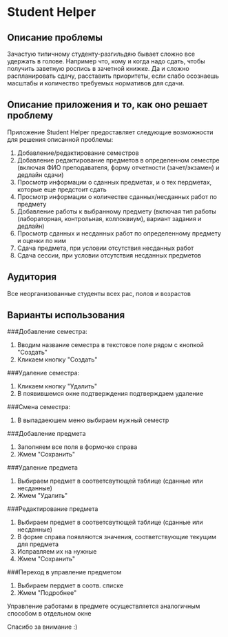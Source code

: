 Student Helper
=============

## Описание проблемы

Зачастую типичному студенту-разгильдяю бывает сложно все удержать в голове. Например что, кому и когда надо сдать, чтобы получить заветную роспись в зачетной книжке. Да и сложно распланировать сдачу, расставить приоритеты, если слабо осознаешь масштабы и количество требуемых нормативов для сдачи.

## Описание приложения и то, как оно решает проблему

Приложение Student Helper предоставляет следующие возможности для решения описанной проблемы:
1. Добавление/редактирование семестров
2. Добавление редактирование предметов в определенном семестре (включая ФИО преподавателя, форму отчетности (зачет/экзамен) и дедлайн сдачи)
3. Просмотр информации о сданных предметах, и о тех пердметах, которые еще предстоит сдать
4. Просмотр информации о количестве сданных/несданных работ по предмету
5. Добавление работы к выбранному предмету (включая тип работы (лабораторная, контрольная, коллоквиум), вариант задания и дедлайн)
6. Просмотр сданных и несданных работ по определенному предмету и оценки по ним
7. Сдача предмета, при условии отсутствия несданных работ
8. Сдача сессии, при условии отсутствия несданных предметов

## Аудитория

Все неорганизованные студенты всех рас, полов и возрастов

## Варианты использования

 ###Добавление семестра:
 1. Вводим название семестра в текстовое поле рядом с кнопкой "Создать"
 2. Кликаем кнопку "Создать"

 ###Удаление семестра:
 1. Кликаем кнопку "Удалить"
 2. В появившемся окне подтверждения подтверждаем удаление

 ###Смена семестра:
 1. В выпадаеюшем меню выбираем нужный семестр

 ###Добавление предмета
 1. Заполняем все поля в формочке справа
 2. Жмем "Сохранить"

 ###Удаление предмета
 1. Выбираем предмет в соответсвутющей таблице (сданные или несданные)
 2. Жмем "Удалить"

 ###Редактирование предмета
 1. Выбираем предмет в соответсвутющей таблице (сданные или несданные)
 2. В форме справа появляются значения, соответствующие текущим для предмета
 3. Исправляем их на нужные
 4. Жмем "Сохранить"

 ###Переход в управление предметом
 1. Выбираем пердмет в соотв. списке
 2. Жмем "Подробнее"

 Управление работами в предмете осуществляется аналогичным способом в отдельном окне


Спасибо за внимание :)